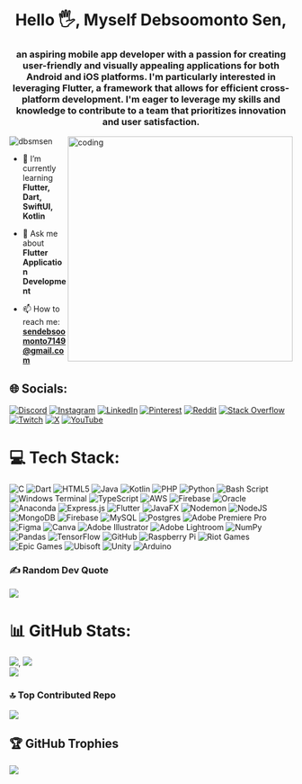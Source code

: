 
<h1 align="center">Hello 🖐, Myself Debsoomonto Sen,</h1>
<h3 align="center">an aspiring mobile app developer with a passion for creating user-friendly and visually appealing applications for both Android and iOS platforms. I'm particularly interested in leveraging Flutter, a framework that allows for efficient cross-platform development. I'm eager to leverage my skills and knowledge to contribute to a team that prioritizes innovation and user satisfaction.</h3>

<img align="right" alt="coding" width="400" src="https://media1.giphy.com/media/zhYSVCirREeIZtONCI/giphy.gif?cid=6c09b952kxmlqpdifxylmprqwebxbt4r472d2llul3t8acoi&ep=v1_internal_gif_by_id&rid=giphy.gif&ct=s">
<p align="left"> <img src="https://komarev.com/ghpvc/?username=dbsmsen&label=Profile%20views&color=0e75b6&style=flat" alt="dbsmsen" /> </p>

- 🌱 I’m currently learning **Flutter, Dart, SwiftUI, Kotlin**

- 💬 Ask me about **Flutter Application Development**

- 📫 How to reach me: **sendebsoomonto7149@gmail.com**

## 🌐 Socials:
[![Discord](https://img.shields.io/badge/Discord-%237289DA.svg?logo=discord&logoColor=white)](https://discord.gg/https://discord.gg/dbsm_13) [![Instagram](https://img.shields.io/badge/Instagram-%23E4405F.svg?logo=Instagram&logoColor=white)](https://instagram.com/https://instagram.com/_dbsm.in") [![LinkedIn](https://img.shields.io/badge/LinkedIn-%230077B5.svg?logo=linkedin&logoColor=white)](https://linkedin.com/in/https://linkedin.com/in/debsoomonto_sen) [![Pinterest](https://img.shields.io/badge/Pinterest-%23E60023.svg?logo=Pinterest&logoColor=white)](https://pinterest.com/https://pin.it/4vcWzfMxo) [![Reddit](https://img.shields.io/badge/Reddit-%23FF4500.svg?logo=Reddit&logoColor=white)](https://reddit.com/user/https://www.reddit.com/u/Wild_Ad_4056/s/c24axmoMEm) [![Stack Overflow](https://img.shields.io/badge/-Stackoverflow-FE7A16?logo=stack-overflow&logoColor=white)](https://stackoverflow.com/users/https://stackoverflow.com/users/28908803/debsooomonto-sen) [![Twitch](https://img.shields.io/badge/Twitch-%239146FF.svg?logo=Twitch&logoColor=white)](https://twitch.tv/https://www.twitch.tv/dbsmsen) [![X](https://img.shields.io/badge/X-black.svg?logo=X&logoColor=white)](https://x.com/https://x.com/notdbsm?t=658B3f3fGmaLvINtd7SWfg&s=08 ) [![YouTube](https://img.shields.io/badge/YouTube-%23FF0000.svg?logo=YouTube&logoColor=white)](https://youtube.com/@https://youtube.com/@yt_debsen?si=I5XKR9A-t21T5nfs) 

# 💻 Tech Stack:
![C](https://img.shields.io/badge/c-%2300599C.svg?style=flat&logo=c&logoColor=white) ![Dart](https://img.shields.io/badge/dart-%230175C2.svg?style=flat&logo=dart&logoColor=white) ![HTML5](https://img.shields.io/badge/html5-%23E34F26.svg?style=flat&logo=html5&logoColor=white) ![Java](https://img.shields.io/badge/java-%23ED8B00.svg?style=flat&logo=openjdk&logoColor=white) ![Kotlin](https://img.shields.io/badge/kotlin-%237F52FF.svg?style=flat&logo=kotlin&logoColor=white) ![PHP](https://img.shields.io/badge/php-%23777BB4.svg?style=flat&logo=php&logoColor=white) ![Python](https://img.shields.io/badge/python-3670A0?style=flat&logo=python&logoColor=ffdd54) ![Bash Script](https://img.shields.io/badge/bash_script-%23121011.svg?style=flat&logo=gnu-bash&logoColor=white) ![Windows Terminal](https://img.shields.io/badge/Windows%20Terminal-%234D4D4D.svg?style=flat&logo=windows-terminal&logoColor=white) ![TypeScript](https://img.shields.io/badge/typescript-%23007ACC.svg?style=flat&logo=typescript&logoColor=white) ![AWS](https://img.shields.io/badge/AWS-%23FF9900.svg?style=flat&logo=amazon-aws&logoColor=white) ![Firebase](https://img.shields.io/badge/firebase-%23039BE5.svg?style=flat&logo=firebase) ![Oracle](https://img.shields.io/badge/Oracle-F80000?style=flat&logo=oracle&logoColor=white) ![Anaconda](https://img.shields.io/badge/Anaconda-%2344A833.svg?style=flat&logo=anaconda&logoColor=white) ![Express.js](https://img.shields.io/badge/express.js-%23404d59.svg?style=flat&logo=express&logoColor=%2361DAFB) ![Flutter](https://img.shields.io/badge/Flutter-%2302569B.svg?style=flat&logo=Flutter&logoColor=white) ![JavaFX](https://img.shields.io/badge/javafx-%23FF0000.svg?style=flat&logo=javafx&logoColor=white) ![Nodemon](https://img.shields.io/badge/NODEMON-%23323330.svg?style=flat&logo=nodemon&logoColor=%BBDEAD) ![NodeJS](https://img.shields.io/badge/node.js-6DA55F?style=flat&logo=node.js&logoColor=white) ![MongoDB](https://img.shields.io/badge/MongoDB-%234ea94b.svg?style=flat&logo=mongodb&logoColor=white) ![Firebase](https://img.shields.io/badge/firebase-a08021?style=flat&logo=firebase&logoColor=ffcd34) ![MySQL](https://img.shields.io/badge/mysql-4479A1.svg?style=flat&logo=mysql&logoColor=white) ![Postgres](https://img.shields.io/badge/postgres-%23316192.svg?style=flat&logo=postgresql&logoColor=white) ![Adobe Premiere Pro](https://img.shields.io/badge/Adobe%20Premiere%20Pro-9999FF.svg?style=flat&logo=Adobe%20Premiere%20Pro&logoColor=white) ![Figma](https://img.shields.io/badge/figma-%23F24E1E.svg?style=flat&logo=figma&logoColor=white) ![Canva](https://img.shields.io/badge/Canva-%2300C4CC.svg?style=flat&logo=Canva&logoColor=white) ![Adobe Illustrator](https://img.shields.io/badge/adobe%20illustrator-%23FF9A00.svg?style=flat&logo=adobe%20illustrator&logoColor=white) ![Adobe Lightroom](https://img.shields.io/badge/Adobe%20Lightroom-31A8FF.svg?style=flat&logo=Adobe%20Lightroom&logoColor=white) ![NumPy](https://img.shields.io/badge/numpy-%23013243.svg?style=flat&logo=numpy&logoColor=white) ![Pandas](https://img.shields.io/badge/pandas-%23150458.svg?style=flat&logo=pandas&logoColor=white) ![TensorFlow](https://img.shields.io/badge/TensorFlow-%23FF6F00.svg?style=flat&logo=TensorFlow&logoColor=white) ![GitHub](https://img.shields.io/badge/github-%23121011.svg?style=flat&logo=github&logoColor=white) ![Raspberry Pi](https://img.shields.io/badge/-Raspberry_Pi-C51A4A?style=flat&logo=Raspberry-Pi) ![Riot Games](https://img.shields.io/badge/riotgames-D32936.svg?style=flat&logo=riotgames&logoColor=white) ![Epic Games](https://img.shields.io/badge/epicgames-%23313131.svg?style=flat&logo=epicgames&logoColor=white) ![Ubisoft](https://img.shields.io/badge/Ubisoft-%23F5F5F5.svg?style=flat&logo=Ubisoft&logoColor=black) ![Unity](https://img.shields.io/badge/unity-%23000000.svg?style=flat&logo=unity&logoColor=white) ![Arduino](https://img.shields.io/badge/-Arduino-00979D?style=flat&logo=Arduino&logoColor=white)

### ✍️ Random Dev Quote
![](https://quotes-github-readme.vercel.app/api?type=horizontal&theme=tokyonight)

# 📊 GitHub Stats:
![](https://github-readme-stats.vercel.app/api?username=dbsmsen&theme=radical&hide_border=false&include_all_commits=true&count_private=true),
![](https://github-readme-streak-stats.herokuapp.com/?user=dbsmsen&theme=radical&hide_border=false)<br/>
![](https://github-readme-stats.vercel.app/api/top-langs/?username=dbsmsen&theme=radical&hide_border=false&include_all_commits=true&count_private=true&layout=compact)

### 🔝 Top Contributed Repo
![](https://github-contributor-stats.vercel.app/api?username=dbsmsen&limit=5&theme=dark&combine_all_yearly_contributions=true)

## 🏆 GitHub Trophies
![](https://github-profile-trophy.vercel.app/?username=dbsmsen&theme=radical&no-frame=false&no-bg=false&margin-w=4)
